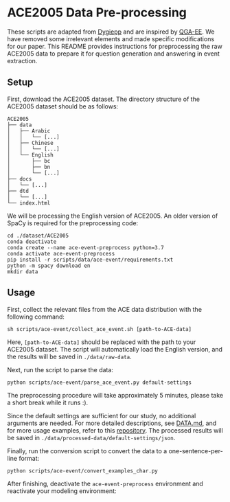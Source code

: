 # ACE2005 Data Pre-processing

These scripts are adapted from [Dygiepp](https://github.com/dwadden/dygiepp) and are inspired by [QGA-EE](https://github.com/dataminr-ai/Event-Extraction-as-Question-Generation-and-Answering). We have removed some irrelevant elements and made specific modifications for our paper. This README provides instructions for preprocessing the raw ACE2005 data to prepare it for question generation and answering in event extraction.

## Setup 

First, download the ACE2005 dataset. The directory structure of the ACE2005 dataset should be as follows:

```
ACE2005
├── data
│   ├── Arabic
│   │   └── [...]
│   ├── Chinese
│   │   └── [...]
│   └── English
│       ├── bc
│       ├── bn
│       └── [...]
├── docs
│   └── [...]
├── dtd
│   └── [...]
└── index.html
```

We will be processing the English version of ACE2005. An older version of SpaCy is required for the preprocessing code:

```shell
cd ./dataset/ACE2005
conda deactivate
conda create --name ace-event-preprocess python=3.7
conda activate ace-event-preprocess
pip install -r scripts/data/ace-event/requirements.txt
python -m spacy download en
mkdir data
```

## Usage

First, collect the relevant files from the ACE data distribution with the following command:

```
sh scripts/ace-event/collect_ace_event.sh [path-to-ACE-data]
```

Here, `[path-to-ACE-data]` should be replaced with the path to your ACE2005 dataset. The script will automatically load the English version, and the results will be saved in `./data/raw-data`.

Next, run the script to parse the data:

```
python scripts/ace-event/parse_ace_event.py default-settings
```

The preprocessing procedure will take approximately 5 minutes, please take a short break while it runs :).

Since the default settings are sufficient for our study, no additional arguments are needed. For more detailed descriptions, see [DATA.md](./scripts/DATA.md), and for more usage examples, refer to this [repository](https://github.com/dataminr-ai/Event-Extraction-as-Question-Generation-and-Answering/tree/main/data_process). The processed results will be saved in `./data/processed-data/default-settings/json`.

Finally, run the conversion script to convert the data to a one-sentence-per-line format:

```
python scripts/ace-event/convert_examples_char.py
```

After finishing, deactivate the `ace-event-preprocess` environment and reactivate your modeling environment:

